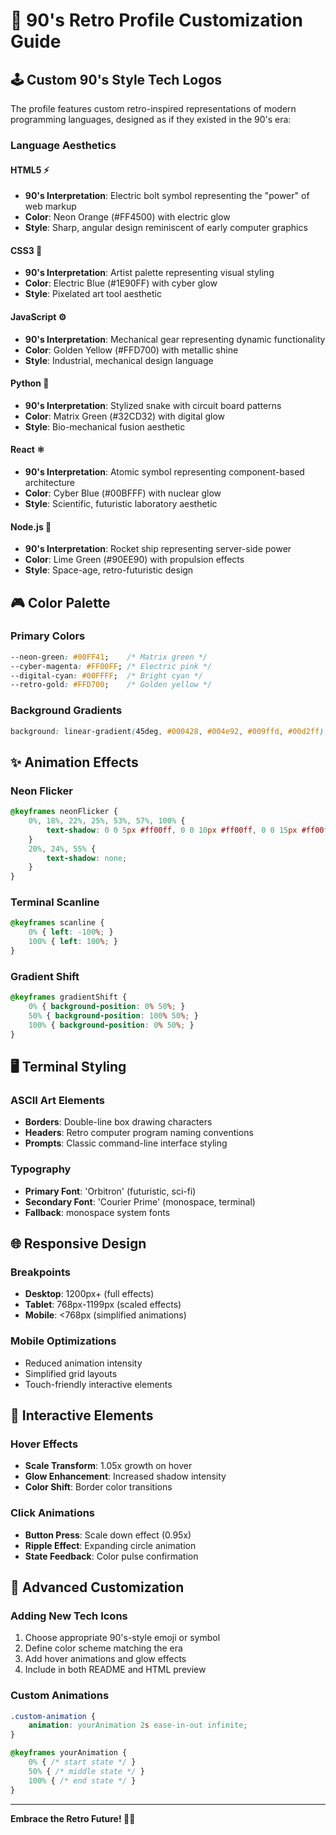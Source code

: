 # 🎨 90's Retro Profile Customization Guide

## 🕹️ Custom 90's Style Tech Logos

The profile features custom retro-inspired representations of modern programming languages, designed as if they existed in the 90's era:

### Language Aesthetics

#### HTML5 ⚡
- **90's Interpretation**: Electric bolt symbol representing the "power" of web markup
- **Color**: Neon Orange (#FF4500) with electric glow
- **Style**: Sharp, angular design reminiscent of early computer graphics

#### CSS3 🎨  
- **90's Interpretation**: Artist palette representing visual styling
- **Color**: Electric Blue (#1E90FF) with cyber glow
- **Style**: Pixelated art tool aesthetic

#### JavaScript ⚙️
- **90's Interpretation**: Mechanical gear representing dynamic functionality
- **Color**: Golden Yellow (#FFD700) with metallic shine
- **Style**: Industrial, mechanical design language

#### Python 🐍
- **90's Interpretation**: Stylized snake with circuit board patterns
- **Color**: Matrix Green (#32CD32) with digital glow
- **Style**: Bio-mechanical fusion aesthetic

#### React ⚛️
- **90's Interpretation**: Atomic symbol representing component-based architecture
- **Color**: Cyber Blue (#00BFFF) with nuclear glow
- **Style**: Scientific, futuristic laboratory aesthetic

#### Node.js 🚀
- **90's Interpretation**: Rocket ship representing server-side power
- **Color**: Lime Green (#90EE90) with propulsion effects
- **Style**: Space-age, retro-futuristic design

## 🎮 Color Palette

### Primary Colors
```css
--neon-green: #00FF41;    /* Matrix green */
--cyber-magenta: #FF00FF; /* Electric pink */
--digital-cyan: #00FFFF;  /* Bright cyan */
--retro-gold: #FFD700;    /* Golden yellow */
```

### Background Gradients
```css
background: linear-gradient(45deg, #000428, #004e92, #009ffd, #00d2ff);
```

## ✨ Animation Effects

### Neon Flicker
```css
@keyframes neonFlicker {
    0%, 18%, 22%, 25%, 53%, 57%, 100% {
        text-shadow: 0 0 5px #ff00ff, 0 0 10px #ff00ff, 0 0 15px #ff00ff;
    }
    20%, 24%, 55% {
        text-shadow: none;
    }
}
```

### Terminal Scanline
```css
@keyframes scanline {
    0% { left: -100%; }
    100% { left: 100%; }
}
```

### Gradient Shift
```css
@keyframes gradientShift {
    0% { background-position: 0% 50%; }
    50% { background-position: 100% 50%; }
    100% { background-position: 0% 50%; }
}
```

## 🖥️ Terminal Styling

### ASCII Art Elements
- **Borders**: Double-line box drawing characters
- **Headers**: Retro computer program naming conventions
- **Prompts**: Classic command-line interface styling

### Typography
- **Primary Font**: 'Orbitron' (futuristic, sci-fi)
- **Secondary Font**: 'Courier Prime' (monospace, terminal)
- **Fallback**: monospace system fonts

## 🌐 Responsive Design

### Breakpoints
- **Desktop**: 1200px+ (full effects)
- **Tablet**: 768px-1199px (scaled effects)
- **Mobile**: <768px (simplified animations)

### Mobile Optimizations
- Reduced animation intensity
- Simplified grid layouts
- Touch-friendly interactive elements

## 🎯 Interactive Elements

### Hover Effects
- **Scale Transform**: 1.05x growth on hover
- **Glow Enhancement**: Increased shadow intensity
- **Color Shift**: Border color transitions

### Click Animations
- **Button Press**: Scale down effect (0.95x)
- **Ripple Effect**: Expanding circle animation
- **State Feedback**: Color pulse confirmation

## 🔧 Advanced Customization

### Adding New Tech Icons
1. Choose appropriate 90's-style emoji or symbol
2. Define color scheme matching the era
3. Add hover animations and glow effects
4. Include in both README and HTML preview

### Custom Animations
```css
.custom-animation {
    animation: yourAnimation 2s ease-in-out infinite;
}

@keyframes yourAnimation {
    0% { /* start state */ }
    50% { /* middle state */ }
    100% { /* end state */ }
}
```

---
**Embrace the Retro Future! 🚀✨**

